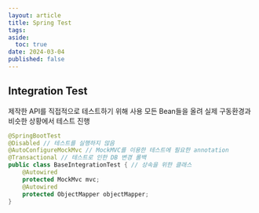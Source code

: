```yaml
---
layout: article
title: Spring Test
tags: 
aside:
  toc: true
date: 2024-03-04
published: false
---
```

## Integration Test
제작한 API를 직접적으로 테스트하기 위해 사용
모든 Bean들을 올려 실제 구동환경과 비슷한 상황에서 테스트 진행

```java
@SpringBootTest  
@Disabled // 테스트를 실행하지 않음  
@AutoConfigureMockMvc // MockMVC를 이용한 테스트에 필요한 annotation
@Transactional // 테스트로 인한 DB 변경 롤백
public class BaseIntegrationTest { // 상속을 위한 클래스  
    @Autowired  
    protected MockMvc mvc;  
    @Autowired  
    protected ObjectMapper objectMapper;  
}
```



